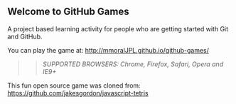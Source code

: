 ## Welcome to GitHub Games

A project based learning activity for people who are getting started with Git and GitHub.

You can play the game at: http://mmoralJPL.github.io/github-games/

>> _*SUPPORTED BROWSERS*: Chrome, Firefox, Safari, Opera and IE9+_

This fun open source game was cloned from: https://github.com/jakesgordon/javascript-tetris

